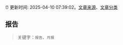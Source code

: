 :alarm_clock: 更新时间: 2025-04-10 07:39:02。[文章来源](/README.md)、[文章分类](/TAGS.md)

## 报告


> 关键字：`报告`、`月报`



